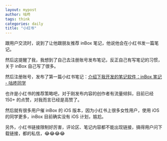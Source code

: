 ```yaml
---
layout: mypost
author: 咕咚
tags: think
categories: daily
title: "小红书"
---
```


跟用户交流时，说到了让他跟朋友推荐 inBox 笔记，他说他会在小红书发一篇笔记。

然后这提醒了我，我想到了自己去注册账号发布笔记，反正自己有写笔记的习惯，关于 inBox 自己写了很多。

然后注册账号，发布了第一篇小红书笔记：[介绍下我开发的笔记软件：inBox 笔记 - 咕咚同学](http://xhslink.com/sHUPZR)

也许是小红书的推荐策略吧，对于刚发布内容的创作者有流量倾斜，目前已经 150+ 的点赞，对我而言已经是高赞了。

然后就有很多用户催 inBox 的 iOS 版本，因为小红书上很多女性用户，使用 iOS 的同学更多，inBox 目前确实没有 iOS 计划，尴尬。

另外，小红书链接限制好厉害，评论区、笔记内容都不能出现链接，搞得用户问下载链接，都的私信，😂😂😂😂
